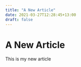 ```yaml
---
title: "A New Article"
date: 2021-03-27T12:28:45+13:00
draft: false
---
```

# A New Article

This is my new article
